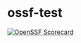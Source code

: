# ossf-test

[![OpenSSF Scorecard](https://api.securityscorecards.dev/projects/github.com/ander-rentcars/ossf-test/badge)](https://api.securityscorecards.dev/projects/github.com/ander-rentcars/ossf-test)
